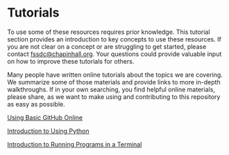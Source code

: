 # Tutorials
To use some of these resources requires prior knowledge. This tutorial section provides an introduction to key concepts to use these resources. If you are not clear on a concept or are struggling to get started, please contact <fssdc@chapinhall.org>. Your questions could provide valuable input on how to improve these tutorials for others. 

Many people have written online tutorials about the topics we are covering. We summarize some of those materials and provide links to more in-depth walkthroughs. If in your own searching, you find helpful online materials, please share, as we want to make using and contributing to this repository as easy as possible.

[Using Basic GitHub Online](using_github_online.md)

[Introduction to Using Python](introduction_to_using_python.md)

[Introduction to Running Programs in a Terminal](introduction_to_running_programs_in_a_terminal.md)

